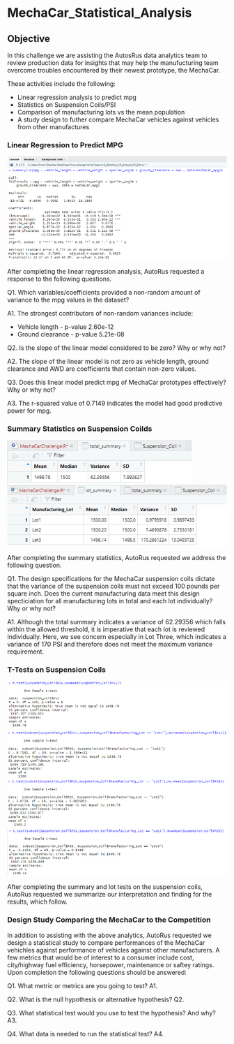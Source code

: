 # MechaCar_Statistical_Analysis

## Objective
In this challenge we are assisting the AutosRus data analytics team to review production data for insights that may help the manufucturing team overcome troubles encountered by their newest prototype, the MechaCar.

These activities include the following:
- Linear regression analysis to predict mpg
- Statistics on Suspension Coils/PSI
- Comparison of manufacturing lots vs the mean population
- A study design to futher compare MechaCar vehicles against vehicles from other manufactures

### Linear Regression to Predict MPG

![](Images/Module16.1c.png)

After completing the linear regression analysis, AutoRus requested a response to the following questions.

Q1. Which variables/coefficients provided a non-random amount of variance to the mpg values in the dataset?

A1. The strongest contributors of non-random variances include:
- Vehicle length - p-value 2.60e-12
- Ground clearance - p-value 5.21e-08

Q2. Is the slope of the linear model considered to be zero? Why or why not?

A2. The slope of the linear model is not zero as vehicle length, ground clearance and AWD are coefficients that contain non-zero values.

Q3. Does this linear model predict mpg of MechaCar prototypes effectively? Why or why not?

A3. The r-squared value of 0.7149 indicates the model had good predictive power for mpg.

### Summary Statistics on Suspension Coilds

![](Images/Module16.2a.png)
![](Images/Module16.2b.png)

After completing the summary statistics, AutoRus requested we address the following question.

Q1. The design specifications for the MechaCar suspension coils dictate that the variance of the suspension coils must not exceed 100 pounds per square inch. Does the current manufacturing data meet this design specticiation for all manufacturing lots in total and each lot individually? Why or why not?

A1. Although the total summary indicates a variance of 62.29356 which falls within the allowed threshold, it is imperative that each lot is reviewed individually.  Here, we see concern especially in Lot Three, which indicates a variance of 170 PSI and therefore does not meet the maximum variance requirement.

### T-Tests on Suspension Coils

![](Images/Module16.3a.png)
![](Images/Module16.3b.png)
![](Images/Module16.3c.png)
![](Images/Module16.3d.png)

After completing the summary and lot tests on the suspension coils, AutoRus requested we summarize our interpretation and finding for the results, which follow.



### Design Study Comparing the MechaCar to the Competition

In addition to assisting with the above analytics, AutoRus requested we design a statistical study to compare performances of the MechaCar vehichles against performance of vehicles against other manufacturers.  A few metrics that would be of interest to a consumer include cost, city/highway fuel efficiency, horsepower, maintenance or saftey ratings.  Upon completion the following questions should be answered:

Q1. What metric or metrics are you going to test?
A1. 

Q2. What is the null hypothesis or alternative hypothesis?
Q2.

Q3. What statistical test would you use to test the hypothesis? And why?
A3.

Q4. What data is needed to run the statistical test?
A4.


